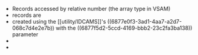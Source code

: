 - Records accessed by relative number (the array type in VSAM)
- records are
- created using the [[utility/IDCAMS]]'s ((6877e0f3-3ad1-4aa7-a2d7-068c7d4e2e7b)) with the ((6877f5d2-5ccd-4169-bbb2-23c2fa3ba138)) parameter
-
-